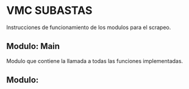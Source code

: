 # VMC SUBASTAS

Instrucciones de funcionamiento de los modulos para el scrapeo.

## Modulo: Main

Modulo que contiene la llamada a todas las funciones implementadas.

## Modulo: 
